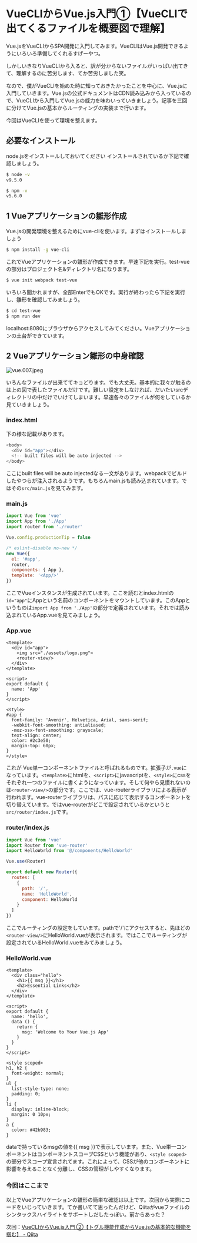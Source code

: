 # VueCLIからVue.js入門①【VueCLIで出てくるファイルを概要図で理解】

Vue.jsをVueCLIからSPA開発に入門してみます。VueCLIはVue.js開発できるようにいろいろ準備してくれるすげーやつ。

しかしいきなりVueCLIから入ると、訳が分からないファイルがいっぱい出てきて、理解するのに苦労します、てか苦労しました笑。

なので、僕がVueCLIを始めた時に知っておきたかったことを中心に、Vue.jsに入門していきます。Vue.jsの公式ドキュメントはCDN読み込みから入っているので、VueCLIから入門してVue.jsの威力を味わいっていきましょう。記事を三回に分けてVue.jsの基本からルーティングの実装まで行います。

今回はVueCLIを使って環境を整えます。

## 必要なインストール
node.jsをインストールしておいてください
インストールされているか下記で確認しましょう。

```bash
$ node -v
v9.5.0

$ npm -v
v5.6.0
```

## 1 Vueアプリケーションの雛形作成
Vue.jsの開発環境を整えるためにvue-cliを使います。まずはインストールしましょう

```bash
$ npm install -g vue-cli
```
これでVueアプリケーションの雛形が作成できます。早速下記を実行。test-vueの部分はプロジェクト名&ディレクトリ名になります。

```bash
$ vue init webpack test-vue
```

いろいろ聞かれますが、全部EnterでもOKです。実行が終わったら下記を実行し、雛形を確認してみましょう。

```bash
$ cd test-vue
$ npm run dev
```

localhost:8080にブラウザからアクセスしてみてください。Vueアプリケーションの土台ができています。

## 2 Vueアプリケーション雛形の中身確認

![vue.007.jpeg](https://pon-blog-media.s3.ap-northeast-1.amazonaws.com/2018/1518912000/85e76723-bb85-23fd-17a1-ace7713518e4.jpeg)

いろんなファイルが出来ててキョどります。でも大丈夫。基本的に我々が触るのは上の図で表したファイルだけです。難しい設定をしなければ、だいたいsrcディレクトリの中だけでいけてしまいます。早速各々のファイルが何をしているか見ていきましょう。

### index.html

下の様な記載があります。

```html:index.js
<body>
  <div id="app"></div>
  <!-- built files will be auto injected -->
</body>
```
ここにbuilt files will be auto injectedなる一文があります。webpackでビルドしたやつらが注入されるようです。もちろんmain.jsも読み込まれています。ではその```src/main.js```を見てみます。

### main.js

```js:main.js
import Vue from 'vue'
import App from './App'
import router from './router'

Vue.config.productionTip = false

/* eslint-disable no-new */
new Vue({
  el: '#app',
  router,
  components: { App },
  template: '<App/>'
})

```

ここでVueインスタンスが生成されています。ここを読むとindex.htmlの```id="app"```にAppという名前のコンポーネントをマウントしています。このAppというものは```import App from './App'```の部分で定義されています。それでは読み込まれているApp.vueを見てみましょう。

### App.vue

```vue:App.vue
<template>
  <div id="app">
    <img src="./assets/logo.png">
    <router-view/>
  </div>
</template>

<script>
export default {
  name: 'App'
}
</script>

<style>
#app {
  font-family: 'Avenir', Helvetica, Arial, sans-serif;
  -webkit-font-smoothing: antialiased;
  -moz-osx-font-smoothing: grayscale;
  text-align: center;
  color: #2c3e50;
  margin-top: 60px;
}
</style>

```
これが Vue単一コンポーネントファイルと呼ばれるものです。拡張子が```.vue```になっています。```<template>```にhtmlを、```<script>```にjavascriptを、```<style>```にcssをそれぞれ一つのファイルに書くようになっています。そして何やら見慣れないのは```<router-view/>```の部分です。ここでは、vue-routerライブラリによる表示が行われます。vue-routerライブラリは、パスに応じて表示するコンポーネントを切り替えています。ではvue-routerがどこで設定されているかというと```src/router/index.js```です。

### router/index.js

```js:router/index.js
import Vue from 'vue'
import Router from 'vue-router'
import HelloWorld from '@/components/HelloWorld'

Vue.use(Router)

export default new Router({
  routes: [
    {
      path: '/',
      name: 'HelloWorld',
      component: HelloWorld
    }
  ]
})

```
ここでルーティングの設定をしています。pathで'/'にアクセスすると、先ほどの```<router-view/>```にHelloWorld.vueが表示されます。ではここでルーティングが設定されているHelloWorld.vueをみてみましょう。

### HelloWorld.vue

```vue:HelloWorld.vue
<template>
  <div class="hello">
    <h1>{{ msg }}</h1>
    <h2>Essential Links</h2>
  </div>
</template>

<script>
export default {
  name: 'hello',
  data () {
    return {
      msg: 'Welcome to Your Vue.js App'
    }
  }
}
</script>

<style scoped>
h1, h2 {
  font-weight: normal;
}
ul {
  list-style-type: none;
  padding: 0;
}
li {
  display: inline-block;
  margin: 0 10px;
}
a {
  color: #42b983;
}
```

dataで持っているmsgの値を{{ msg }}で表示しています。また、Vue単一コンポーネントはコンポーネントスコープCSSという機能があり、```<style scoped>```の部分でスコープ宣言されてます。これによって、CSSが他のコンポーネントに影響を与えることなく分離し、CSSの管理がしやすくなります。

### 今回はここまで
以上でVueアプリケーションの雛形の簡単な確認は以上です。次回から実際にコードをいじっていきます。てか書いてて思ったんだけど、Qiitaがvueファイルのシンタックスハイライトをサポートしだしたっぽい。前からあった？


次回：[VueCLIからVue.js入門 ②【トグル機能作成からVue.jsの基本的な機能を掴む】 - Qiita](https://qiita.com/po3rin/items/15e1972ef5165b3725bf)

